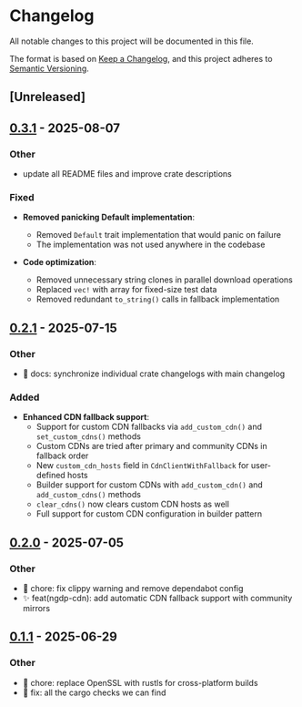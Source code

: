 # Changelog

All notable changes to this project will be documented in this file.

The format is based on [Keep a Changelog](https://keepachangelog.com/en/1.0.0/),
and this project adheres to [Semantic Versioning](https://semver.org/spec/v2.0.0.html).

## [Unreleased]

## [0.3.1](https://github.com/wowemulation-dev/cascette-rs/compare/ngdp-cdn-v0.3.0...ngdp-cdn-v0.3.1) - 2025-08-07

### Other

- update all README files and improve crate descriptions

### Fixed

- **Removed panicking Default implementation**:
  - Removed `Default` trait implementation that would panic on failure
  - The implementation was not used anywhere in the codebase

- **Code optimization**:
  - Removed unnecessary string clones in parallel download operations
  - Replaced `vec!` with array for fixed-size test data
  - Removed redundant `to_string()` calls in fallback implementation

## [0.2.1](https://github.com/wowemulation-dev/cascette-rs/compare/ngdp-cdn-v0.2.0...ngdp-cdn-v0.2.1) - 2025-07-15

### Other

- 📝 docs: synchronize individual crate changelogs with main changelog

### Added

- **Enhanced CDN fallback support**:
  - Support for custom CDN fallbacks via `add_custom_cdn()` and `set_custom_cdns()` methods
  - Custom CDNs are tried after primary and community CDNs in fallback order
  - New `custom_cdn_hosts` field in `CdnClientWithFallback` for user-defined hosts
  - Builder support for custom CDNs with `add_custom_cdn()` and `add_custom_cdns()` methods
  - `clear_cdns()` now clears custom CDN hosts as well
  - Full support for custom CDN configuration in builder pattern

## [0.2.0](https://github.com/wowemulation-dev/cascette-rs/compare/ngdp-cdn-v0.1.1...ngdp-cdn-v0.2.0) - 2025-07-05

### Other

- 🔧 chore: fix clippy warning and remove dependabot config
- ✨ feat(ngdp-cdn): add automatic CDN fallback support with community mirrors

## [0.1.1](https://github.com/wowemulation-dev/cascette-rs/compare/ngdp-cdn-v0.1.0...ngdp-cdn-v0.1.1) - 2025-06-29

### Other

- 🔧 chore: replace OpenSSL with rustls for cross-platform builds
- 🐛 fix: all the cargo checks we can find

